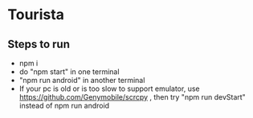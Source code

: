 # Tourista

<!-- ## For navigation: -->

## Steps to run

- npm i
- do "npm start" in one terminal
- "npm run android" in another terminal
- If your pc is old or is too slow to support emulator, use https://github.com/Genymobile/scrcpy , then try "npm run devStart" instead of npm run android
